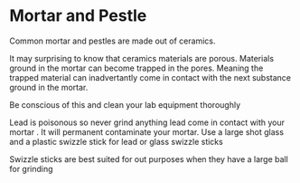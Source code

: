 # Mortar and Pestle
Common mortar and pestles are made out of ceramics.

It may surprising to know that ceramics materials are porous.   Materials  ground in the mortar can become trapped in the pores.   Meaning the trapped material can inadvertantly come in contact with the next substance ground in the mortar.

Be conscious of this and clean your  lab equipment thoroughly

Lead is poisonous so never grind anything lead come in contact with your mortar .   It will permanent contaminate your mortar.   Use a large shot glass and a plastic swizzle stick for lead or glass swizzle sticks


Swizzle sticks are best suited for out purposes when they have a large ball for grinding



